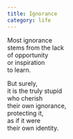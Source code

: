 ```yaml
---
title: Ignorance
category: life
---
```


Most ignorance   
stems from the lack   
of opportunity  
or inspiration  
to learn.  
  
But surely,  
it is the truly stupid  
who cherish  
their own ignorance,  
protecting it,  
as if it were  
their own identity.  
